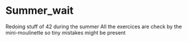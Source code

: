 # Summer_wait
Redoing stuff of 42 during the summer
All the exercices are check by the mini-moulinette so tiny mistakes might be present
